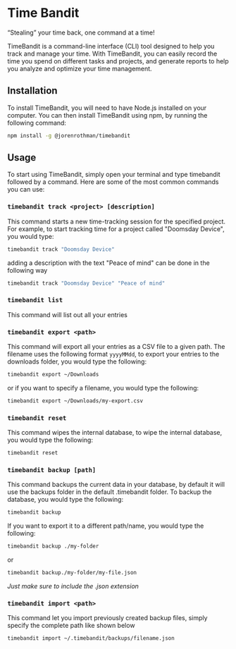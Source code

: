 # Time Bandit 
“Stealing” your time back, one command at a time!

TimeBandit is a command-line interface (CLI) tool designed to help you track and manage your time. With TimeBandit, you can easily record the time you spend on different tasks and projects, and generate reports to help you analyze and optimize your time management.

## Installation
To install TimeBandit, you will need to have Node.js installed on your computer. You can then install TimeBandit using npm, by running the following command:

```bash
npm install -g @jorenrothman/timebandit
```

## Usage
To start using TimeBandit, simply open your terminal and type timebandit followed by a command. Here are some of the most common commands you can use:

### `timebandit track <project> [description]`

This command starts a new time-tracking session for the specified project. For example, to start tracking time for a project called "Doomsday Device", you would type:

```bash
timebandit track "Doomsday Device"
```

adding a description with the text "Peace of mind" can be done in the following way
```bash
timebandit track "Doomsday Device" "Peace of mind"
```

### `timebandit list`

This command will list out all your entries

### `timebandit export <path>`

This command will export all your entries as a CSV file to a given path. The filename uses the following format `yyyyMMdd`, to export your entries to the downloads folder, you would type the following:
```bash
timebandit export ~/Downloads
```
or if you want to specify a filename, you would type the following:
```bash
timebandit export ~/Downloads/my-export.csv
```

### `timebandit reset` 

This command wipes the internal database, to wipe the internal database, you would type the following:

```bash
timebandit reset
```

### `timebandit backup [path]`

This command backups the current data in your database, by default it will use the backups folder in the default .timebandit folder.
To backup the database, you would type the following:

```bash
timebandit backup
```

If you want to export it to a different path/name, you would type the following:

```bash
timebandit backup ./my-folder
```
or
```bash
timebandit backup./my-folder/my-file.json
```
*Just make sure to include the .json extension*

### `timebandit import <path>`

This command let you import previously created backup files, simply specify the complete path like shown below

```bash
timebandit import ~/.timebandit/backups/filename.json
```
